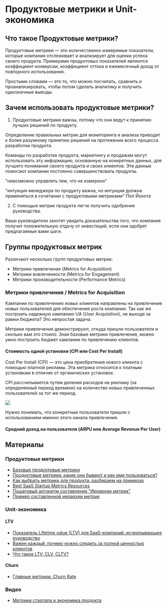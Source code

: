 # Продуктовые метрики и Unit-экономика

## Что такое Продуктовые метрики?

Продуктовые метрики — это количественно измеримые показатели, которые компания отслеживает и анализирует для оценки успеха своего продукта. Примерами продуктовых показателей являются коэффициент конверсии, коэффициент оттока и ежемесячный доход от повторного использования.

Простыми словами — это то, что можно посчитать, сравнить и проанализировать, чтобы потом сделать аналитику и получить однозначные выводы. 

## Зачем использовать продуктовые метрики?

1. Продуктовые метрики важны, потому что они ведут к принятию лучших решений по продукту.

Определение правильных метрик для мониторинга и анализа приводит к более разумному принятию решений на протяжении всего процесса разработки продукта.

Команды по разработке продукта, маркетингу и продажам могут использовать эту информацию, основанную на конкретных данных, для лучшего понимания своего продукта и своих клиентов. Эти данные помогают компании постоянно совершенствовать продукты.

"невозможно управлять тем, что не измерено"

"интуиция менеджера по продукту важна, но интуиция должна применяться в сочетании с продуктовыми метриками" Пол Йокота


2. С помощью метрик продукта легче получить одобрение руководства.

Ваши руководители захотят увидеть доказательства того, что компания получит положительную отдачу от инвестиций, если они одобрят предлагаемые вами шаги.

## Группы продуктовых метрик

Различают несколько групп продуктовых метрик:
- Метрики привлечения (Metrics for Acquisition)
- Метрики вовлеченности (Metrics for Engagement)
- Метрики производительности (Performance Metrics)

### Метрики привлечения / Metrics for Acquisition

Кампании по привлечению новых клиентов направлены на привлечение новых пользователей для обеспечения роста компании. Так как же построить надежную кампанию UA (User Acquisition), не выходя за рамки бюджета? Это непростая задача.

Метрики привлечения демонстрируют, откуда пришли пользователи и сколько вам это стоило. Зная базовые метрики привлечения, можно умно построить бюджет кампании по привлечению клиентов.

#### Стоимость одной установки (CPI или Cost Per Install)

Cost Per Install (CPI) — это цена приобретения нового клиента с помощью платной рекламы. Эта метрика относится к платным установкам в отличие от органических установок.

CPI рассчитывается путем деления расходов на рекламу (за определенный период времени) на количество новых привлеченных пользователей за тот же период.

<img src="https://render.githubusercontent.com/render/math?math=CPI = \frac{MarketingCosts}{NewUsers}">

Нужно понимать, что конкретные пользователи пришли с использованием именно этого канала привлечения.

#### Средний доход на пользователя (ARPU или Average Revenue Per User)


## Материалы


### Продуктовые метрики

- [Базовые продуктовые метрики](https://vc.ru/marketing/314555-bazovye-produktovye-metriki)
- [Продуктовые метрики: какие они бывают и как ими пользоваться?](https://vc.ru/marketing/310152-produktovye-metriki-kakie-oni-byvayut-i-kak-imi-polzovatsya)
- [Как выбрать метрики для продукта: разбираем на примерах](https://skillbox.ru/media/management/kak_vybrat_metriki_dlya_produkta_razbiraem_na_primerakh/)
- [Best SaaS Startup Metrics Resources](https://ninan99.medium.com/best-saas-startup-finance-metrics-resources-596a6a1b2eb9)
- [Пошаговый алгоритм составления "Иерархии метрик"](https://productstar.ru/tpost/rjry9oh7m1-poshagovii-algoritm-sostavleniya-ierarhi)
- [Пример составленной иерархии метрик](https://www.mindmeister.com/ru/1369696540?t=LW7q1QV7uz)

### Unit-экономика

#### LTV

- [Показатель Lifetime value (LTV) для SaaS-компаний: исчерпывающее руководство](https://yagla.ru/blog/analitika/pokazatel-lifetime-value-ltv-dlya-saaskompaniy-ischerpyvayushchee-rukovodstvo/)
- [Важен каждый: почему нужно следить за полной ценностью клиентов](https://www.thinkwithgoogle.com/intl/ru-ru/marketing-strategies/data-and-measurement/ltv/)
- [Что такое LTV, CLV, CLTV?](https://direct-settings.ru/blog/cho-takoe-ltv-clv-cltv/)

#### Churn

- [Главные метрики. Churn Rate](https://www.devtodev.com/education/articles/ru/211/glavnie-metriki-churn-rate)


### Видео

- [Метрики стартапа и экономика продукта](https://www.youtube.com/watch?v=xJwqY6uJL_s)
